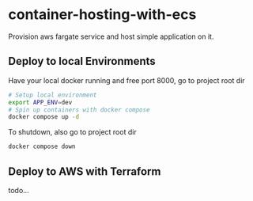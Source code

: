 # container-hosting-with-ecs
Provision aws fargate service and host simple application on it.
## Deploy to local Environments
Have your local docker running and free port 8000, go to project root dir
```bash
# Setup local environment
export APP_ENV=dev
# Spin up containers with docker compose
docker compose up -d
```
To shutdown, also go to project root dir
```bash
docker compose down
```
## Deploy to AWS with Terraform
todo...
